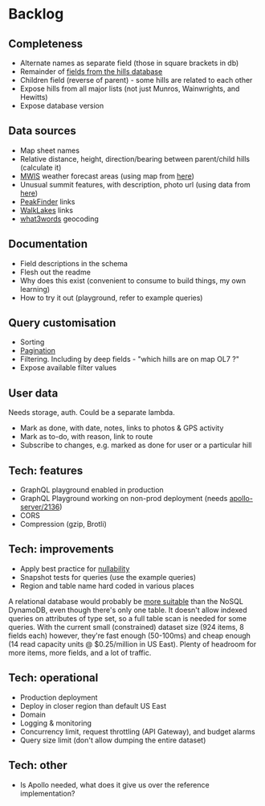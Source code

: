 # Backlog

## Completeness

- Alternate names as separate field (those in square brackets in db)
- Remainder of [fields from the hills database](fields-hills-database.md)
- Children field (reverse of parent) - some hills are related to each other
- Expose hills from all major lists (not just Munros, Wainwrights, and Hewitts)
- Expose database version

## Data sources

- Map sheet names
- Relative distance, height, direction/bearing between parent/child hills (calculate it)
- [MWIS](http://www.mwis.org.uk/) weather forecast areas (using map from [here](https://www.walkhighlands.co.uk/Forum/viewtopic.php?f=1&t=85322))
- Unusual summit features, with description, photo url (using data from [here](https://www.walkhighlands.co.uk/Forum/viewtopic.php?f=1&t=91941))
- [PeakFinder](https://www.peakfinder.org) links
- [WalkLakes](https://www.walklakes.co.uk/hill_2367.html) links
- [what3words](https://docs.what3words.com/api/v3/) geocoding

## Documentation

- Field descriptions in the schema
- Flesh out the readme
- Why does this exist (convenient to consume to build things, my own learning)
- How to try it out (playground, refer to example queries)

## Query customisation

- Sorting
- [Pagination](https://graphql.org/learn/pagination/)
- Filtering. Including by deep fields - "which hills are on map OL7 ?"
- Expose available filter values

## User data

Needs storage, auth. Could be a separate lambda.

- Mark as done, with date, notes, links to photos & GPS activity
- Mark as to-do, with reason, link to route
- Subscribe to changes, e.g. marked as done for user or a particular hill

## Tech: features

- GraphQL playground enabled in production
- GraphQL Playground working on non-prod deployment (needs [apollo-server/2136](https://github.com/apollographql/apollo-server/issues/2136#issuecomment-458465128))
- CORS
- Compression (gzip, Brotli)

## Tech: improvements

- Apply best practice for [nullability](https://graphql.org/learn/best-practices/#nullability)
- Snapshot tests for queries (use the example queries)
- Region and table name hard coded in various places

A relational database would probably be [more suitable](https://docs.aws.amazon.com/amazondynamodb/latest/developerguide/bp-general-nosql-design.html) than the NoSQL DynamoDB, even though there's only one table. It doesn't allow indexed queries on attributes of type set, so a full table scan is needed for some queries. With the current small (constrained) dataset size (924 items, 8 fields each) however, they're fast enough (50-100ms) and cheap enough (14 read capacity units @ \$0.25/million in US East). Plenty of headroom for more items, more fields, and a lot of traffic.

## Tech: operational

- Production deployment
- Deploy in closer region than default US East
- Domain
- Logging & monitoring
- Concurrency limit, request throttling (API Gateway), and budget alarms
- Query size limit (don't allow dumping the entire dataset)

## Tech: other

- Is Apollo needed, what does it give us over the reference implementation?
